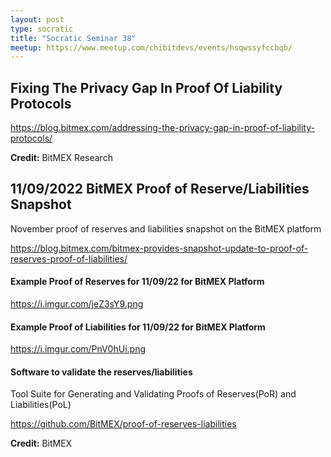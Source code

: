 ```yaml
---
layout: post
type: socratic
title: "Socratic Seminar 38"
meetup: https://www.meetup.com/chibitdevs/events/hsqwssyfccbqb/
---
```


## Fixing The Privacy Gap In Proof Of Liability Protocols

<https://blog.bitmex.com/addressing-the-privacy-gap-in-proof-of-liability-protocols/>

**Credit:** BitMEX Research

## 11/09/2022 BitMEX Proof of Reserve/Liabilities Snapshot

November proof of reserves and liabilities snapshot on the BitMEX platform

<https://blog.bitmex.com/bitmex-provides-snapshot-update-to-proof-of-reserves-proof-of-liabilities/>

#### Example Proof of Reserves for 11/09/22 for BitMEX Platform

<https://i.imgur.com/jeZ3sY9.png>

#### Example Proof of Liabilities for 11/09/22 for BitMEX Platform

<https://i.imgur.com/PnV0hUi.png>

#### Software to validate the reserves/liabilities

Tool Suite for Generating and Validating Proofs of Reserves(PoR) and Liabilities(PoL)

<https://github.com/BitMEX/proof-of-reserves-liabilities>

**Credit:** BitMEX
